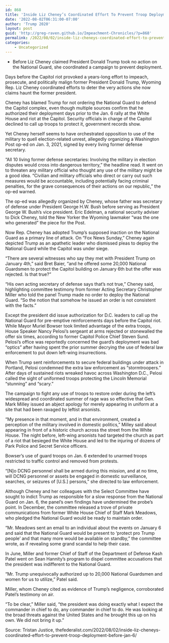 ```yaml
---
id: 868
title: 'Inside Liz Cheney’s Coordinated Effort To Prevent Troop Deployment Before Jan. 6'
date: '2022-08-02T06:31:00-07:00'
author: 'Trump 2020'
layout: post
guid: 'http://greg-raven.github.io/Impeachment-Chronicles/?p=868'
permalink: /2022/08/02/inside-liz-cheneys-coordinated-effort-to-prevent-troop-deployment-before-jan-6/
categories:
    - Uncategorized
---
```


- Before Liz Cheney claimed President Donald Trump took no action on the National Guard, she coordinated a campaign to prevent deployment.

Days before the Capitol riot provoked a years-long effort to impeach, prosecute, and politically malign former President Donald Trump, Wyoming Rep. Liz Cheney coordinated efforts to deter the very actions she now claims haunt the former president.

Cheney has blamed Trump for not ordering the National Guard to defend the Capitol complex, even though multiple sources confirm that he authorized their deployment days prior to the Jan. 6 rally at the White House and riot at the Capitol. Security officials in charge of the Capitol declined to call up troops to protect it, government records show.

Yet Cheney herself seems to have orchestrated opposition to use of the military to quell election-related unrest, allegedly organizing a Washington Post op-ed on Jan. 3, 2021, signed by every living former defense secretary.

“All 10 living former defense secretaries: Involving the military in election disputes would cross into dangerous territory,” the headline read. It went on to threaten any military official who thought any use of the military might be a good idea. “Civilian and military officials who direct or carry out such measures would be accountable, including potentially facing criminal penalties, for the grave consequences of their actions on our republic,” the op-ed warned.

The op-ed was allegedly organized by Cheney, whose father was secretary of defense under President George H.W. Bush before serving as President George W. Bush’s vice president. Eric Edelman, a national security adviser to Dick Cheney, told the New Yorker the Wyoming lawmaker “was the one who generated” the piece for the Post.

Now Rep. Cheney has adopted Trump’s supposed inaction on the National Guard as a primary line of attack. On “Fox News Sunday,” Cheney again depicted Trump as an apathetic leader who dismissed pleas to deploy the National Guard while the Capitol was under siege.

“There are several witnesses who say they met with President Trump on January 4th,” said Bret Baier, “and he offered some 20,000 National Guardsmen to protect the Capitol building on January 6th but the offer was rejected. Is that true?”

“His own acting secretary of defense says that’s not true,” Cheney said, highlighting committee testimony from former Acting Secretary Christopher Miller who told the panel Trump made no order to deploy the National Guard. “So the notion that somehow he issued an order is not consistent with the facts.”

Except the president did issue authorization for D.C. leaders to call up the National Guard for pre-emptive reinforcements days before the Capitol riot. While Mayor Muriel Bowser took limited advantage of the extra troops, House Speaker Nancy Pelosi’s sergeant at arms rejected or stonewalled the offer six times, according to former Capitol Police Chief Steven Sund. Pelosi’s office was reportedly concerned the guard’s deployment was bad “optics” after having spent the prior summer decrying the use of federal law enforcement to put down left-wing insurrections.

When Trump sent reinforcements to secure federal buildings under attack in Portland, Pelosi condemned the extra law enforcement as “stormtroopers.” After days of sustained riots wreaked havoc across Washington D.C., Pelosi called the sight of uniformed troops protecting the Lincoln Memorial “stunning” and “scary.”

The campaign to fight any use of troops to restore order during the left’s widespread and coordinated summer of rage was so effective that Gen. Mark Milley issued an abject apology for merely appearing in uniform at a site that had been ravaged by leftist arsonists.

“My presence in that moment, and in that environment, created a perception of the military involved in domestic politics,” Milley said about appearing in front of a historic church across the street from the White House. The night before, left-wing arsonists had targeted the church as part of a riot that besieged the White House and led to the injuring of dozens of Park Police and Secret Service officers.

Bowser’s use of guard troops on Jan. 6 extended to unarmed troops restricted to traffic control and removed from protests.

“\[N\]o DCNG personnel shall be armed during this mission, and at no time, will DCNG personnel or assets be engaged in domestic surveillance, searches, or seizures of \[U.S.\] persons,” she directed to law enforcement.

Although Cheney and her colleagues with the Select Committee have sought to indict Trump as responsible for a slow response from the National Guard on Jan. 6, the panel’s own findings have undermined the probe’s point. In December, the committee released a trove of private communications from former White House Chief of Staff Mark Meadows, who pledged the National Guard would be ready to maintain order.

“Mr. Meadows sent an email to an individual about the events on January 6 and said that the National Guard would be present to ‘protect pro Trump people’ and that many more would be available on standby,” the committee wrote, as if revealing some grand scandal to help their case.

In June, Miller and former Chief of Staff of the Department of Defense Kash Patel went on Sean Hannity’s program to dispel committee accusations that the president was indifferent to the National Guard.

“Mr. Trump unequivocally authorized up to 20,000 National Guardsmen and women for us to utilize,” Patel said.

Miller, whom Cheney cited as evidence of Trump’s negligence, corroborated Patel’s testimony on air.

“To be clear,” Miller said, “the president was doing exactly what I expect the commander in chief to do, any commander in chief to do. He was looking at the broad threats against the United States and he brought this up on his own. We did not bring it up.”

Source: Tristan Justice, thefederalist.com/2022/08/02/inside-liz-cheneys-coordinated-effort-to-prevent-troop-deployment-before-jan-6/